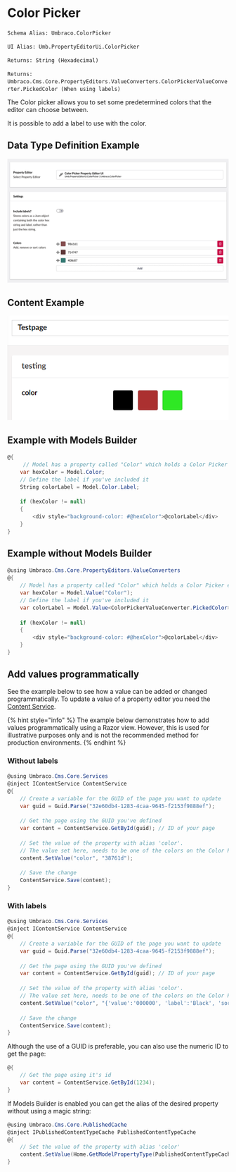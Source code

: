 # Color Picker

`Schema Alias: Umbraco.ColorPicker`

`UI Alias: Umb.PropertyEditorUi.ColorPicker`

`Returns: String (Hexadecimal)`

`Returns: Umbraco.Cms.Core.PropertyEditors.ValueConverters.ColorPickerValueConverter.PickedColor (When using labels)`

The Color picker allows you to set some predetermined colors that the editor can choose between.

It is possible to add a label to use with the color.

## Data Type Definition Example

![Color Picker Data Type Definition](images/Color-Picker-DataType.png)

## Content Example

![Color Picker Content](../../../../../../10/umbraco-cms/fundamentals/backoffice/property-editors/built-in-property-editors/images/Color-Picker-Content-v8.png)

## Example with Models Builder

```csharp
@{
     // Model has a property called "Color" which holds a Color Picker editor
    var hexColor = Model.Color;
    // Define the label if you've included it
    String colorLabel = Model.Color.Label;

    if (hexColor != null)
    {
        <div style="background-color: #@hexColor">@colorLabel</div>
    }
}
```

## Example without Models Builder

```csharp
@using Umbraco.Cms.Core.PropertyEditors.ValueConverters
@{
    // Model has a property called "Color" which holds a Color Picker editor
    var hexColor = Model.Value("Color");
    // Define the label if you've included it
    var colorLabel = Model.Value<ColorPickerValueConverter.PickedColor>("Color").Label;

    if (hexColor != null)
    {
        <div style="background-color: #@hexColor">@colorLabel</div>
    }
}
```

## Add values programmatically

See the example below to see how a value can be added or changed programmatically. To update a value of a property editor you need the [Content Service](https://apidocs.umbraco.com/v15/csharp/api/Umbraco.Cms.Core.Services.ContentService.html).

{% hint style="info" %}
The example below demonstrates how to add values programmatically using a Razor view. However, this is used for illustrative purposes only and is not the recommended method for production environments.
{% endhint %}

### Without labels

```csharp
@using Umbraco.Cms.Core.Services
@inject IContentService ContentService
@{
    // Create a variable for the GUID of the page you want to update
    var guid = Guid.Parse("32e60db4-1283-4caa-9645-f2153f9888ef");

    // Get the page using the GUID you've defined
    var content = ContentService.GetById(guid); // ID of your page

    // Set the value of the property with alias 'color'. 
    // The value set here, needs to be one of the colors on the Color Picker
    content.SetValue("color", "38761d");

    // Save the change
    ContentService.Save(content);
}
```

### With labels

```csharp
@using Umbraco.Cms.Core.Services
@inject IContentService ContentService
@{
    // Create a variable for the GUID of the page you want to update
    var guid = Guid.Parse("32e60db4-1283-4caa-9645-f2153f9888ef");

    // Get the page using the GUID you've defined
    var content = ContentService.GetById(guid); // ID of your page

    // Set the value of the property with alias 'color'. 
    // The value set here, needs to be one of the colors on the Color Picker
    content.SetValue("color", "{'value':'000000', 'label':'Black', 'sortOrder':1, 'id':'1'}");

    // Save the change
    ContentService.Save(content);
}
```

Although the use of a GUID is preferable, you can also use the numeric ID to get the page:

```csharp
@{
    // Get the page using it's id
    var content = ContentService.GetById(1234); 
}
```

If Models Builder is enabled you can get the alias of the desired property without using a magic string:

```csharp
@using Umbraco.Cms.Core.PublishedCache
@inject IPublishedContentTypeCache PublishedContentTypeCache
@{
    // Set the value of the property with alias 'color'
    content.SetValue(Home.GetModelPropertyType(PublishedContentTypeCache, x => x.Color).Alias, "38761d");
}
```

